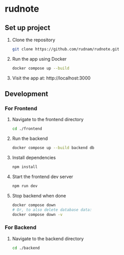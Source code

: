 # rudnote

## Set up project

1. Clone the repository

    ```bash
    git clone https://github.com/rudnam/rudnote.git
    ```

2. Run the app using Docker

    ```bash
    docker compose up --build
    ```

3. Visit the app at: http://localhost:3000

## Development

### For Frontend

1. Navigate to the frontend directory

    ```bash
    cd ./frontend
    ```

2. Run the backend

    ```bash
    docker compose up --build backend db
    ```

3. Install dependencies

    ```bash
    npm install
    ```

4. Start the frontend dev server

    ```bash
    npm run dev
    ```

5. Stop backend when done

    ```bash
    docker compose down
    # Or, to also delete database data:
    docker compose down -v
    ```

### For Backend

1. Navigate to the backend directory

    ```bash
    cd ./backend
    ```
